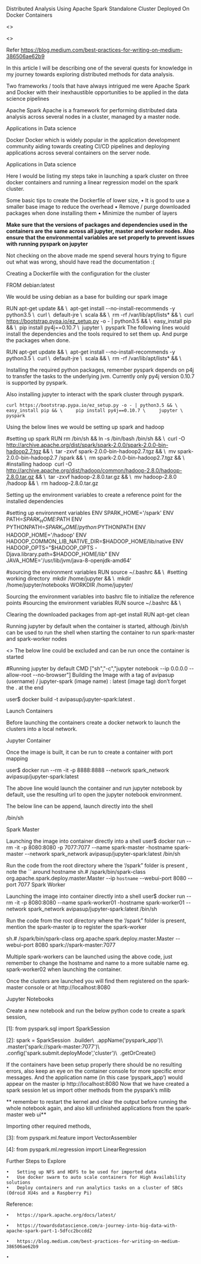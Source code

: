 
Distributed Analysis Using Apache Spark Standalone Cluster Deployed On Docker Containers

<<editing in progress>>
  
<<make sure images are not copyright protected and proper citing is done>>

Refer https://blog.medium.com/best-practices-for-writing-on-medium-386506ae62b9


In this article I will be describing one of the several quests for knowledge in my journey towards exploring distributed methods for data analysis.

Two frameworks / tools that have always intrigued me were Apache Spark and Docker with their inexhaustible opportunities to be applied in the data science pipelines




Apache Spark 
Apache is a framework for performing distributed data analysis across several nodes in a cluster, managed by a master node.

Applications in Data science


Docker
Docker which is widely popular in the application development community aiding towards creating CI/CD pipelines and deploying applications across several containers on the server node.

Applications in Data science

Here I would be listing  my steps take in launching a spark cluster on three docker containers and running a linear regression model on the spark cluster.

Some basic tips to create the Dockerfile of lower size,
	•	It is good to use a smaller base image to reduce the overhead
	•	Remove / purge downloaded packages when done installing them
	•	Minimize the number of layers 

**Make sure that the versions of packages and dependencies used in the containers are the same across all jupyter, master and worker nodes. Also ensure that the environmental variables are set properly to prevent issues with running pyspark on jupyter**




Not checking on the above made me spend several hours trying to figure out what was wrong, should have read the documentation :(

Creating a Dockerfile with the configuration for the cluster

FROM debian:latest

We would be using  debian as a base for building our spark image

RUN apt-get update && \     apt-get install --no-install-recommends -y python3.5 \     curl \     default-jre \     scala && \     rm -rf /var/lib/apt/lists* && \     curl https://bootstrap.pypa.io/ez_setup.py -o - | python3.5 && \     easy_install pip && \     pip install py4j==0.10.7 \     jupyter \     pyspark
The following lines would install the dependencies and the tools required to set them up. And purge the packages when done.

RUN apt-get update && \     apt-get install --no-install-recommends -y python3.5 \     curl \     default-jre \     scala && \     rm -rf /var/lib/apt/lists* && \


Installing the required python packages, remember pyspark depends on p4j to transfer the tasks to the underlying jvm. Currently only py4j version 0.10.7 is supported by pyspark.

Also installing jupyter to interact with the spark cluster through pyspark.

    curl https://bootstrap.pypa.io/ez_setup.py -o - | python3.5 && \     easy_install pip && \     pip install py4j==0.10.7 \     jupyter \     pyspark


Using the below lines we would be setting up spark and hadoop 

#setting up spark RUN rm /bin/sh && ln -s /bin/bash /bin/sh && \     curl -O http://archive.apache.org/dist/spark/spark-2.0.0/spark-2.0.0-bin-hadoop2.7.tgz && \     tar -zxvf spark-2.0.0-bin-hadoop2.7.tgz && \     mv spark-2.0.0-bin-hadoop2.7 /spark && \     rm spark-2.0.0-bin-hadoop2.7.tgz && \     #installing hadoop     curl -O http://archive.apache.org/dist/hadoop/common/hadoop-2.8.0/hadoop-2.8.0.tar.gz && \     tar -zxvf hadoop-2.8.0.tar.gz && \     mv hadoop-2.8.0 /hadoop && \     rm hadoop-2.8.0.tar.gz

Setting up the environment variables to create a reference point for the installed dependencies

#setting up environment variables ENV SPARK_HOME='/spark' ENV PATH=$SPARK_HOME:$PATH ENV PYTHONPATH=$SPARK_HOME/python:$PYTHONPATH ENV HADOOP_HOME='/hadoop' ENV HADOOP_COMMON_LIB_NATIVE_DIR=$HADOOP_HOME/lib/native ENV HADOOP_OPTS="$HADOOP_OPTS -Djava.library.path=$HADOOP_HOME/lib" ENV JAVA_HOME='/usr/lib/jvm/java-8-openjdk-amd64'

#sourcing the environment variables RUN source ~/.bashrc && \     #setting working directory     mkdir /home/jupyter && \     mkdir /home/jupyter/notebooks WORKDIR /home/jupyter/


Sourcing the environment variables into bashrc file to initialize the reference points
#sourcing the environment variables RUN source ~/.bashrc && \


Clearing the downloaded packages from apt-get install
RUN apt-get clean


Running jupyter by default when the container is started, although /bin/sh can be used to run the shell when starting the container to run spark-master and spark-worker nodes 
 
<<remove below line>>
The below line could be excluded and can be run once the container is started

#Running jupyter by default CMD ["sh","-c","jupyter notebook --ip 0.0.0.0 --allow-root --no-browser"]
Building the Image with a tag of avipasup (username) / jupyter-spark (image name) : latest (image tag) don’t forget the . at the end

user$ docker build -t avipasup/jupyter-spark:latest .
 

Launch Containers

Before launching the containers create a docker network to launch the clusters into a local network.


Jupyter Container 

Once the image is built, it can be run to create a container with port mapping

user$ docker run --rm -it -p 8888:8888 --network spark_network avipasup/jupyter-spark:latest

The above line would launch the container and run jupyter notebook by default, use the resulting url to open the jupyter notebook environment.

The below line can be append, launch directly into the shell

/bin/sh


Spark Master

Launching the image into container directly into a shell
user$ docker run --rm -it -p 8080:8080 -p 7077:7077 --name spark-master -hostname spark-master --network spark_network avipasup/jupyter-spark:latest /bin/sh


Run the code from the root directory where the ‘/spark” folder is present , note the `` around hostname
sh.# /spark/bin/spark-class org.apache.spark.deploy.master.Master --ip `hostname` --webui-port 8080 --port 7077 
Spark Worker

Launching the image into container directly into a shell
user$ docker run --rm -it -p 8080:8080 --name spark-worker01 -hostname spark-worker01 --network spark_network avipasup/jupyter-spark:latest /bin/sh


Run the code from the root directory where the ‘/spark” folder is present, mention the spark-master ip to register the spark-worker

sh.# /spark/bin/spark-class org.apache.spark.deploy.master.Master --webui-port 8080 spark://spark-master:7077 

Multiple spark-workers can be launched using the above code, just remember to change the hostname and name to a more suitable name eg. spark-worker02 when launching the container.

Once the clusters are launched you will find them registered on the spark-master console or at http://localhost:8080 



Jupyter Notebooks

Create a new notebook and run the below python code to create a spark session,


[1]: from pyspark.sql import SparkSession

[2]: spark = SparkSession                          .builder\                          .appName('pyspark_app')\                          .master('spark://spark-master:7077')\                          .config('spark.submit.deployMode','cluster')\                          .getOrCreate()


If the containers have been setup properly there should be no resulting errors, also keep an eye on the container console for more specific error messages. And the application name (in this case ‘pyspark_app’) would appear on the master ip http://localhost:8080 
Now that we have created a spark session let us import other methods from the pyspark’s mllib

** remember to restart the kernel and clear the output before running the whole notebook again, and also kill unfinished applications from the spark-master web ui**


Importing other required methods,

 [3]: from pyspark.ml.feature import VectorAssembler

 [4]: from pyspark.ml.regression import LinearRegression



Further Steps to Explore

	•	Setting up NFS and HDFS to be used for imported data
	•	Use docker swarm to auto scale containers for High Availability solutions
	•	Deploy containers and run analytics tasks on a cluster of SBCs (Odroid XU4s and a Raspberry Pi)


Reference:

	•	https://spark.apache.org/docs/latest/

	•	https://towardsdatascience.com/a-journey-into-big-data-with-apache-spark-part-1-5dfcc2bccdd2

	•	https://blog.medium.com/best-practices-for-writing-on-medium-386506ae62b9

	•	
